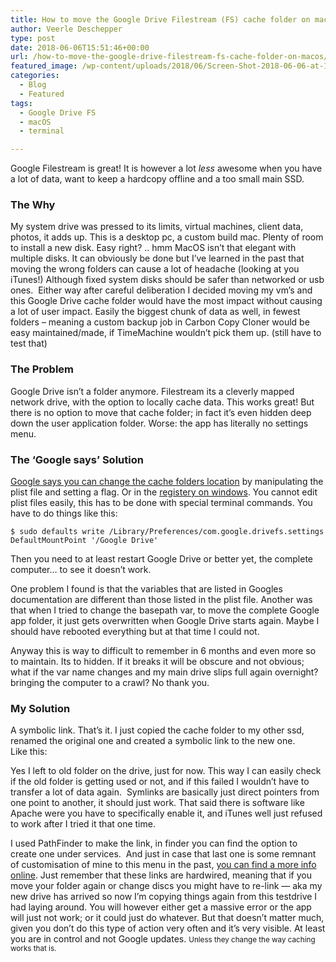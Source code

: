 ```yaml
---
title: How to move the Google Drive Filestream (FS) cache folder on macOS
author: Veerle Deschepper
type: post
date: 2018-06-06T15:51:46+00:00
url: /how-to-move-the-google-drive-filestream-fs-cache-folder-on-macos/
featured_image: /wp-content/uploads/2018/06/Screen-Shot-2018-06-06-at-16.54.24.png
categories:
  - Blog
  - Featured
tags:
  - Google Drive FS
  - macOS
  - terminal

---
```

Google Filestream is great! It is however a lot _less_ awesome when you have a lot of data, want to keep a hardcopy offline and a too small main SSD.

### The Why

My system drive was pressed to its limits, virtual machines, client data, photos, it adds up. This is a desktop pc, a custom build mac. Plenty of room to install a new disk. Easy right? .. hmm MacOS isn&#8217;t that elegant with multiple disks. It can obviously be done but I&#8217;ve learned in the past that moving the wrong folders can cause a lot of headache (looking at you iTunes!) Although fixed system disks should be safer than networked or usb ones.  Either way after careful deliberation I decided moving my vm&#8217;s and this Google Drive cache folder would have the most impact without causing a lot of user impact. Easily the biggest chunk of data as well, in fewest folders &#8211; meaning a custom backup job in Carbon Copy Cloner would be easy maintained/made, if TimeMachine wouldn&#8217;t pick them up. (still have to test that)

### The Problem

Google Drive isn&#8217;t a folder anymore. Filestream its a cleverly mapped network drive, with the option to locally cache data. This works great! But there is no option to move that cache folder; in fact it&#8217;s even hidden deep down the user application folder. Worse: the app has literally no settings menu.

### The &#8216;Google says&#8217; Solution

[Google says you can change the cache folders location][1] by manipulating the plist file and setting a flag. Or in the [registery on windows][2]. You cannot edit plist files easily, this has to be done with special terminal commands. You have to do things like this:

```shell
$ sudo defaults write /Library/Preferences/com.google.drivefs.settings DefaultMountPoint '/Google Drive'
``` 

Then you need to at least restart Google Drive or better yet, the complete computer&#8230; to see it doesn&#8217;t work.

One problem I found is that the variables that are listed in Googles documentation are different than those listed in the plist file. Another was that when I tried to change the basepath var, to move the complete Google app folder, it just gets overwritten when Google Drive starts again. Maybe I should have rebooted everything but at that time I could not.

Anyway this is way to difficult to remember in 6 months and even more so to maintain. Its to hidden. If it breaks it will be obscure and not obvious; what if the var name changes and my main drive slips full again overnight? bringing the computer to a crawl? No thank you.

### My Solution

<div class="rounded-md bg-opacity-25 bg-purple-600 py-4 px-6 mb-3 flex justify-center items-center">A symbolic link. That&#8217;s it. I just copied the cache folder to my other ssd, renamed the original one and created a symbolic link to the new one.</div> Like this:

<nuxt-image src="/img/screenshot-link-google-drive.png" width="2048" height="298"></nuxt-image>


Yes I left to old folder on the drive, just for now. This way I can easily check if the old folder is getting used or not, and if this failed I wouldn&#8217;t have to transfer a lot of data again.  Symlinks are basically just direct pointers from one point to another, it should just work. That said there is software like Apache were you have to specifically enable it, and iTunes well just refused to work after I tried it that one time.

I used PathFinder to make the link, in finder you can find the option to create one under services.  And just in case that last one is some remnant of customisation of mine to this menu in the past, [you can find a more info online][3]. Just remember that these links are hardwired, meaning that if you move your folder again or change discs you might have to re-link &#8212; aka my new drive has arrived so now I&#8217;m copying things again from this testdrive I had laying around. You will however either get a massive error or the app will just not work; or it could just do whatever. But that doesn&#8217;t matter much, given you don&#8217;t do this type of action very often and it&#8217;s very visible. At least you are in control and not Google updates. <small>Unless they change the way caching works that is.</small>

 [1]: https://support.google.com/a/answer/7644837?hl=en
 [2]: https://productforums.google.com/forum/#!topic/apps/LJmatPtG0iE
 [3]: https://osxdaily.com/2015/08/06/make-symbolic-links-command-line-mac-os-x/
